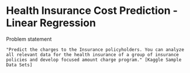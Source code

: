 # Health Insurance Cost Prediction - Linear Regression
Problem statement

	"Predict the charges to the Insurance policyholders. You can analyze all relevant data for the health insurance of a group of insurance policies and develop focused amount charge program." [Kaggle Sample Data Sets]
